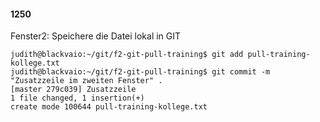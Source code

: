 #### 1250

Fenster2: Speichere die Datei lokal in GIT

```
judith@blackvaio:~/git/f2-git-pull-training$ git add pull-training-kollege.txt
judith@blackvaio:~/git/f2-git-pull-training$ git commit -m "Zusatzzeile im zweiten Fenster" .
[master 279c039] Zusatzzeile
1 file changed, 1 insertion(+)
create mode 100644 pull-training-kollege.txt
```

